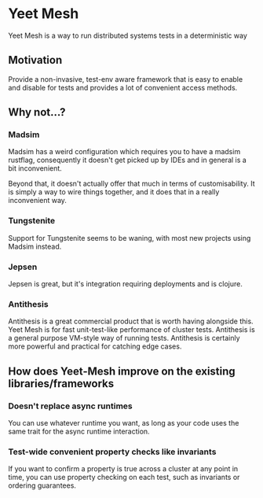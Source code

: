# Yeet Mesh

Yeet Mesh is a way to run distributed systems tests in a deterministic way

## Motivation

Provide a non-invasive, test-env aware framework that is easy to enable and disable for tests and provides a lot of
convenient access methods.

## Why not...?

### Madsim

Madsim has a weird configuration which requires you to have a madsim rustflag, consequently it doesn't get picked up by
IDEs
and in general is a bit inconvenient.

Beyond that, it doesn't actually offer that much in terms of customisability. It is simply a way to wire things
together, and it does that in a really inconvenient way.

### Tungstenite

Support for Tungstenite seems to be waning, with most new projects using Madsim instead.

### Jepsen

Jepsen is great, but it's integration requiring deployments and is clojure.

### Antithesis

Antithesis is a great commercial product that is worth having alongside this.
Yeet Mesh is for fast unit-test-like performance of cluster tests.
Antithesis is a general purpose VM-style way of running tests.
Antithesis is certainly more powerful and practical for catching edge cases.

## How does Yeet-Mesh improve on the existing libraries/frameworks

### Doesn't replace async runtimes

You can use whatever runtime you want, as long as your code uses the same trait for the async runtime interaction.

### Test-wide convenient property checks like invariants

If you want to confirm a property is true across a cluster at any point in time, you can use property checking on each
test, such as invariants or ordering guarantees.



